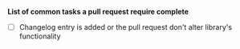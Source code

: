 **List of common tasks a pull request require complete**
- [ ] Changelog entry is added or the pull request don't alter library's functionality
